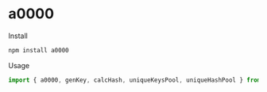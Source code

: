 # a0000

Install

```bash
npm install a0000
```

Usage

```js
import { a0000, genKey, calcHash, uniqueKeysPool, uniqueHashPool } from "a0000";
```
